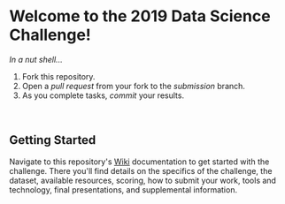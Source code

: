 Welcome to the 2019 Data Science Challenge!
===========================================

_In a nut shell..._

1. Fork this repository.
2. Open a _pull request_ from your fork to the _submission_ branch.
3. As you complete tasks, _commit_ your results.


<br>

Getting Started
---------------

Navigate to this repository's
[Wiki](https://github.rcac.purdue.edu/glentner/AITP2019-DS-Challenge/wiki)
documentation to get started with the challenge. There you'll find details on
the specifics of the challenge, the dataset, available resources, scoring, how
to submit your work, tools and technology, final presentations, and supplemental
information.
